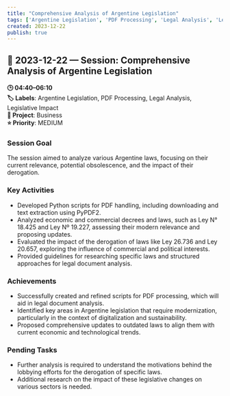 ```yaml
---
title: "Comprehensive Analysis of Argentine Legislation"
tags: ['Argentine Legislation', 'PDF Processing', 'Legal Analysis', 'Legislative Impact']
created: 2023-12-22
publish: true
---
```


## 📅 2023-12-22 — Session: Comprehensive Analysis of Argentine Legislation

**🕒 04:40–06:10**  
**🏷️ Labels**: Argentine Legislation, PDF Processing, Legal Analysis, Legislative Impact  
**📂 Project**: Business  
**⭐ Priority**: MEDIUM  


### Session Goal
The session aimed to analyze various Argentine laws, focusing on their current relevance, potential obsolescence, and the impact of their derogation.

### Key Activities
- Developed Python scripts for PDF handling, including downloading and text extraction using PyPDF2.
- Analyzed economic and commercial decrees and laws, such as Ley N° 18.425 and Ley Nº 19.227, assessing their modern relevance and proposing updates.
- Evaluated the impact of the derogation of laws like Ley 26.736 and Ley 20.657, exploring the influence of commercial and political interests.
- Provided guidelines for researching specific laws and structured approaches for legal document analysis.

### Achievements
- Successfully created and refined scripts for PDF processing, which will aid in legal document analysis.
- Identified key areas in Argentine legislation that require modernization, particularly in the context of digitalization and sustainability.
- Proposed comprehensive updates to outdated laws to align them with current economic and technological trends.

### Pending Tasks
- Further analysis is required to understand the motivations behind the lobbying efforts for the derogation of specific laws.
- Additional research on the impact of these legislative changes on various sectors is needed.
